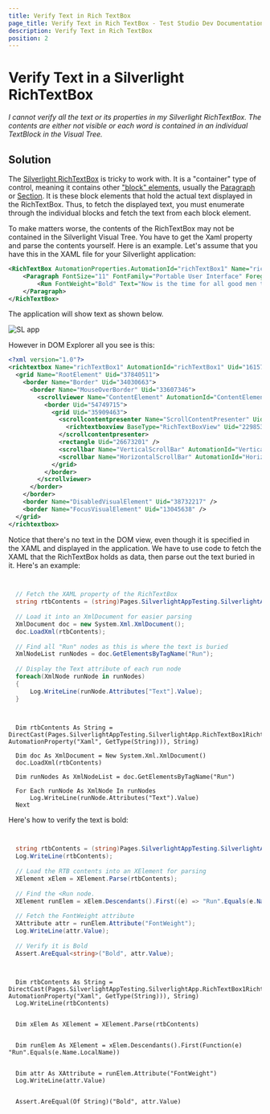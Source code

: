 ```yaml
---
title: Verify Text in Rich TextBox
page_title: Verify Text in Rich TextBox - Test Studio Dev Documentation
description: Verify Text in Rich TextBox
position: 2
---
```

# Verify Text in a Silverlight RichTextBox

_I cannot verify all the text or its properties in my Silverlight RichTextBox. The contents are either not visible or each word is contained in an individual TextBlock in the Visual Tree._

## Solution

The <a href="http://msdn.microsoft.com/en-us/library/system.windows.controls.richtextbox%28v=vs.95%29.aspx" target="_blank">Silverlight RichTextBox</a> is tricky to work with. It is a "container" type of control, meaning it contains other <a href="http://msdn.microsoft.com/en-us/library/system.windows.documents.block%28v=vs.95%29.aspx" target="_blank">"block" elements</a>, usually the <a href="http://msdn.microsoft.com/en-us/library/system.windows.documents.paragraph%28v=vs.95%29.aspx" target="_blank">Paragraph</a> or <a href="http://msdn.microsoft.com/en-us/library/system.windows.documents.section%28v=vs.95%29.aspx" target="_blank">Section</a>. It is these block elements that hold the actual text displayed in the RichTextBox. Thus, to fetch the displayed text, you must enumerate through the individual blocks and fetch the text from each block element.

To make matters worse, the contents of the RichTextBox may not be contained in the Silverlight Visual Tree. You have to get the Xaml property and parse the contents yourself. Here is an example. Let's assume that you have this in the XAML file for your Silverlight application:

````XML
<RichTextBox AutomationProperties.AutomationId="richTextBox1" Name="richTextBox1" Margin="310,6,6,235">
    <Paragraph FontSize="11" FontFamily="Portable User Interface" Foreground="#FF000000" FontWeight="Normal" FontStyle="Normal" FontStretch="Normal" TextAlignment="Left">
        <Run FontWeight="Bold" Text="Now is the time for all good men to come to the aid of their country." />
    </Paragraph>
</RichTextBox>
````

The application will show text as shown below.

![SL app][1]

However in DOM Explorer all you see is this:

````XML
<?xml version="1.0"?>
<richtextbox Name="richTextBox1" AutomationId="richTextBox1" Uid="16157963">
  <grid Name="RootElement" Uid="37840511">
    <border Name="Border" Uid="34030663">
      <border Name="MouseOverBorder" Uid="33607346">
        <scrollviewer Name="ContentElement" AutomationId="ContentElement" Uid="63386473">
          <border Uid="54749715">
            <grid Uid="35909463">
              <scrollcontentpresenter Name="ScrollContentPresenter" Uid="5020285">
                <richtextboxview BaseType="RichTextBoxView" Uid="22985394" />
              </scrollcontentpresenter>
              <rectangle Uid="26673201" />
              <scrollbar Name="VerticalScrollBar" AutomationId="VerticalScrollBar" Uid="45182569" />
              <scrollbar Name="HorizontalScrollBar" AutomationId="HorizontalScrollBar" Uid="3989940" />
            </grid>
          </border>
        </scrollviewer>
      </border>
    </border>
    <border Name="DisabledVisualElement" Uid="38732217" />
    <border Name="FocusVisualElement" Uid="13045638" />
  </grid>
</richtextbox>
````

Notice that there's no text in the DOM view, even though it is specified in the XAML and displayed in the application. We have to use code to fetch the XAML that the RichTextBox holds as data, then parse out the text buried in it. Here's an example:

````C#

  
  // Fetch the XAML property of the RichTextBox
  string rtbContents = (string)Pages.SilverlightAppTesting.SilverlightApp.RichTextBox1Richtextbox.GetProperty(new AutomationProperty("Xaml", typeof(string)));
  
  // Load it into an XmlDocument for easier parsing
  XmlDocument doc = new System.Xml.XmlDocument();
  doc.LoadXml(rtbContents);
  
  // Find all "Run" nodes as this is where the text is buried
  XmlNodeList runNodes = doc.GetElementsByTagName("Run");
  
  // Display the Text attribute of each run node
  foreach(XmlNode runNode in runNodes)
  {
      Log.WriteLine(runNode.Attributes["Text"].Value);
  }
````
````VB

  
  Dim rtbContents As String = DirectCast(Pages.SilverlightAppTesting.SilverlightApp.RichTextBox1Richtextbox.GetProperty(New AutomationProperty("Xaml", GetType(String))), String)
    
  Dim doc As XmlDocument = New System.Xml.XmlDocument()
  doc.LoadXml(rtbContents)
    
  Dim runNodes As XmlNodeList = doc.GetElementsByTagName("Run")
    
  For Each runNode As XmlNode In runNodes
      Log.WriteLine(runNode.Attributes("Text").Value)
  Next
````

Here's how to verify the text is bold:

````C#

  
  string rtbContents = (string)Pages.SilverlightAppTesting.SilverlightApp.RichTextBox1Richtextbox.GetProperty(new AutomationProperty("Xaml", typeof(string)));
  Log.WriteLine(rtbContents);
    
  // Load the RTB contents into an XElement for parsing
  XElement xElem = XElement.Parse(rtbContents);
  
  // Find the <Run node.
  XElement runElem = xElem.Descendants().First((e) => "Run".Equals(e.Name.LocalName));
  
  // Fetch the FontWeight attribute
  XAttribute attr = runElem.Attribute("FontWeight");
  Log.WriteLine(attr.Value);
  
  // Verify it is Bold
  Assert.AreEqual<string>("Bold", attr.Value);
````
````VB

  
  Dim rtbContents As String = DirectCast(Pages.SilverlightAppTesting.SilverlightApp.RichTextBox1Richtextbox.GetProperty(New AutomationProperty("Xaml", GetType(String))), String)
  Log.WriteLine(rtbContents)
    

  Dim xElem As XElement = XElement.Parse(rtbContents)
    

  Dim runElem As XElement = xElem.Descendants().First(Function(e) "Run".Equals(e.Name.LocalName))
    

  Dim attr As XAttribute = runElem.Attribute("FontWeight")
  Log.WriteLine(attr.Value)
    

  Assert.AreEqual(Of String)("Bold", attr.Value)
````

[1]: images/verify-text-in-rich-textbox/fig1.png